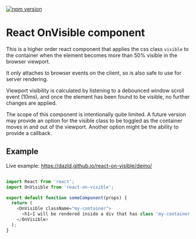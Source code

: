 [![npm version](https://badge.fury.io/js/react-on-visible.svg)](https://badge.fury.io/js/react-on-visible)
# React OnVisible component

This is a higher order react component that applies the css class `visible` to the container when the element becomes more than 50% visible in the browser viewport.

It only attaches to browser events on the client, so is also safe to use for server rendering.

Viewport visibility is calculated by listening to a debounced window scroll event (10ms), and once the element has been found to be visible, no further changes are applied.

The scope of this component is intentionally quite limited. A future version may provide an option for the visible class to be toggled as the container moves in and out of the viewport. Another option might be the ability to provide a callback.

## Example

Live example: https://dazld.github.io/react-on-visible/demo/

```js

import React from 'react';
import OnVisible from 'react-on-visible';

export default function someComponent(props) {
  return (
    <OnVisible className="my-container">
      <h1>I will be rendered inside a div that has class 'my-container' only until I become visible, at which point the container will have the classes 'my-container visible'</h1>
    </OnVisible>
  );
}

```
